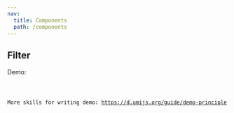 ```yaml
---
nav:
  title: Components
  path: /components
---
```


## Filter

Demo:

<code src="./demo/index.tsx">

More skills for writing demo: https://d.umijs.org/guide/demo-principle
